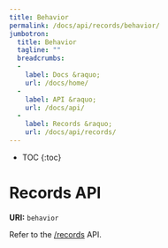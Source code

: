 ```yaml
---
title: Behavior
permalink: /docs/api/records/behavior/
jumbotron:
  title: Behavior
  tagline: ""
  breadcrumbs:
  -
    label: Docs &raquo;
    url: /docs/home/
  -
    label: API &raquo;
    url: /docs/api/
  -
    label: Records &raquo;
    url: /docs/api/records/
---
```


* TOC
{:toc}

# Records API

**URI:** `behavior`

Refer to the [/records](/docs/api/endpoints/records/) API.

